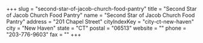 +++
slug = "second-star-of-jacob-church-food-pantry"
title = "Second Star of Jacob Church Food Pantry"
name = "Second Star of Jacob Church Food Pantry"
address = "201 Chapel Street"
cityIndexKey = "city-ct-new-haven"
city = "New Haven"
state = "CT"
postal = "06513"
website = ""
phone = "203-776-9603"
fax = ""
+++
